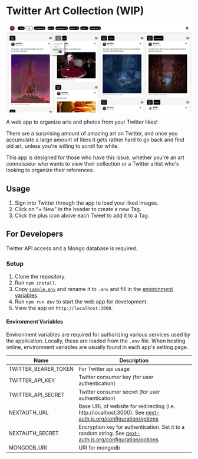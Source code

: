 # Twitter Art Collection (WIP)

![Sample image](public/assets/sample_image.png)

A web app to organize arts and photos from your Twitter likes!

There are a surprising amount of amazing art on Twitter, and once you accumulate a large amount of likes it gets rather hard to go back and find old art, unless you're willing to scroll for while.

This app is designed for those who have this issue, whether you're an art connoisseur who wants to view their collection or a Twitter artist who's looking to organize their references.

## Usage
1. Sign into Twitter through the app to load your liked images.
2. Click on "+ New" in the header to create a new Tag.
3. Click the plus icon above each Tweet to add it to a Tag.

## For Developers

Twitter API access and a Mongo database is required.

### Setup

1. Clone the repository.
2. Run `npm install`.
3. Copy [`sample.env`](./sample.env) and rename it to `.env` and fill in the [environment variables](#environment-variables).
4. Run `npm run dev` to start the web app for development.
5. View the app on `http://localhost:3000`.

#### Environment Variables
Environment variables are required for authorizing various services used by the application. Locally, these are loaded from the `.env` file. When hosting online, environment variables are usually found in each app's setting page.

| Name                  | Description                                                                           |
| --------------------- | ------------------------------------------------------------------------------------- |
| TWITTER_BEARER_TOKEN  | For Twitter api usage                                                                 |
| TWITTER_API_KEY       | Twitter consumer key (for user authentication)                                        |
| TWITTER_API_SECRET    | Twitter consumer secret (for user authentication)                                     |
| NEXTAUTH_URL          | Base URL of website for redirecting (i.e. http://localhost:3000). See [next-auth.js.org/configuration/options](https://next-auth.js.org/configuration/options#nextauth_url) |
| NEXTAUTH_SECRET       | Encryption key for authentication. Set it to a random string. See [next-auth.js.org/configuration/options](https://next-auth.js.org/configuration/options#nextauth_secret) |
| MONGODB_URI           | URI for mongodb                                                                       |
